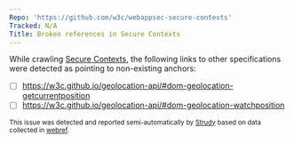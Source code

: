 ```yaml
---
Repo: 'https://github.com/w3c/webappsec-secure-contexts'
Tracked: N/A
Title: Broken references in Secure Contexts
---
```


While crawling [Secure Contexts](https://w3c.github.io/webappsec-secure-contexts/), the following links to other specifications were detected as pointing to non-existing anchors:
* [ ] https://w3c.github.io/geolocation-api/#dom-geolocation-getcurrentposition
* [ ] https://w3c.github.io/geolocation-api/#dom-geolocation-watchposition

<sub>This issue was detected and reported semi-automatically by [Strudy](https://github.com/w3c/strudy/) based on data collected in [webref](https://github.com/w3c/webref/).</sub>
